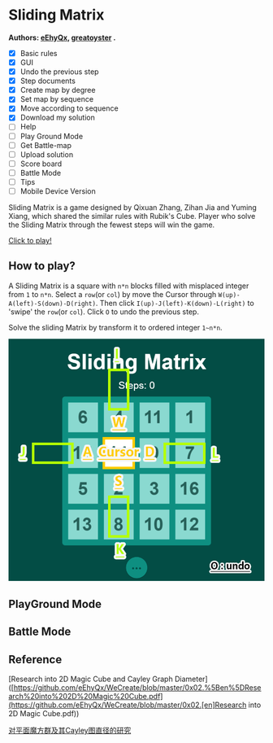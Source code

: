 # Sliding Matrix

**Authors: [eEhyQx](https://github.com/eEhyQx), [greatoyster](https://github.com/greatoyster) .**

- [x] Basic rules
- [x] GUI
- [x] Undo the previous step
- [x] Step documents
- [x] Create map by degree
- [x] Set map by sequence
- [x] Move according to sequence 
- [x] Download my solution
- [ ] Help
- [ ] Play Ground Mode
- [ ] Get Battle-map
- [ ] Upload solution
- [ ] Score board
- [ ] Battle Mode
- [ ] Tips
- [ ] Mobile Device Version

Sliding Matrix is a game designed by Qixuan Zhang, Zihan Jia and Yuming Xiang, which shared the similar rules with Rubik's Cube. Player who solve the Sliding Matrix through the fewest steps will win the game.

[Click to play!](https://eehyqx.github.io/SlidingMatrix/SlidingMatrix.html)

##  How to play?

A Sliding Matrix is a square with `n*n` blocks filled with misplaced integer from `1` to `n*n`. Select a `row`(or `col`) by move the Cursor through `W(up)-A(left)-S(down)-D(right)`.  Then click `I(up)-J(left)-K(down)-L(right)` to 'swipe' the `row`(or `col`). Click `O` to undo the previous step.

Solve the sliding Matrix by transform it to ordered integer `1~n*n`.

![map_guide](imgs\map_guide.png)

## PlayGround Mode

## Battle Mode

## Reference

[Research into 2D Magic Cube  and Cayley Graph Diameter]([https://github.com/eEhyQx/WeCreate/blob/master/0x02.%5Ben%5DResearch%20into%202D%20Magic%20Cube.pdf](https://github.com/eEhyQx/WeCreate/blob/master/0x02.[en]Research into 2D Magic Cube.pdf))

[对平面魔方群及其Cayley图直径的研究]([https://github.com/eEhyQx/WeCreate/blob/master/0x02.%5Bcn%5D%E5%AF%B9%E5%B9%B3%E9%9D%A2%E9%AD%94%E6%96%B9%E7%BE%A4%E5%8F%8A%E5%85%B6Cayley%E5%9B%BE%E7%9B%B4%E5%BE%84%E7%9A%84%E7%A0%94%E7%A9%B6.pdf](https://github.com/eEhyQx/WeCreate/blob/master/0x02.[cn]对平面魔方群及其Cayley图直径的研究.pdf))